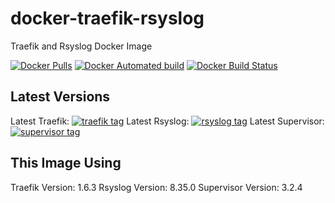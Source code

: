 # docker-traefik-rsyslog

Traefik and Rsyslog Docker Image

[![Docker Pulls](https://img.shields.io/docker/pulls/burakince/traefik-rsyslog.svg)](https://hub.docker.com/r/burakince/traefik-rsyslog/) [![Docker Automated build](https://img.shields.io/docker/automated/burakince/traefik-rsyslog.svg)](https://hub.docker.com/r/burakince/traefik-rsyslog/) [![Docker Build Status](https://img.shields.io/docker/build/burakince/traefik-rsyslog.svg)](https://hub.docker.com/r/burakince/traefik-rsyslog/)

## Latest Versions

Latest Traefik: [![traefik tag](https://img.shields.io/github/tag/containous/traefik.svg)](https://github.com/containous/traefik)
Latest Rsyslog: [![rsyslog tag](https://img.shields.io/github/tag/rsyslog/rsyslog.svg)](https://github.com/rsyslog/rsyslog)
Latest Supervisor: [![supervisor tag](https://img.shields.io/github/tag/Supervisor/supervisor.svg)](https://github.com/Supervisor/supervisor)

## This Image Using

Traefik Version: 1.6.3
Rsyslog Version: 8.35.0
Supervisor Version: 3.2.4
